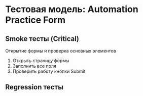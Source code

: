 
# Тестовая модель: Automation Practice Form

## Smoke тесты (Critical)

Открытие формы и проверка основных элементов
1) Открыть страницу формы
2) Заполнить все поля
3) Проверить работу кнопки Submit

## Regression тесты




